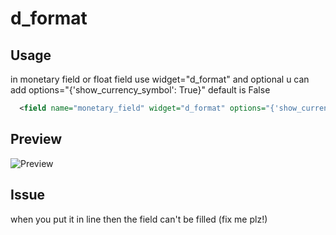 # d_format



## Usage
in monetary field or float field use widget="d_format" and optional u can add options="{'show_currency_symbol': True}" default is False

```xml
  <field name="monetary_field" widget="d_format" options="{'show_currency_symbol': True}"/>
```

## Preview
![Preview](https://user-images.githubusercontent.com/69460672/147023046-2e132593-d512-42c0-a602-435b08592c4a.gif)



## Issue
when you put it in line then the field can't be filled (fix me plz!)
